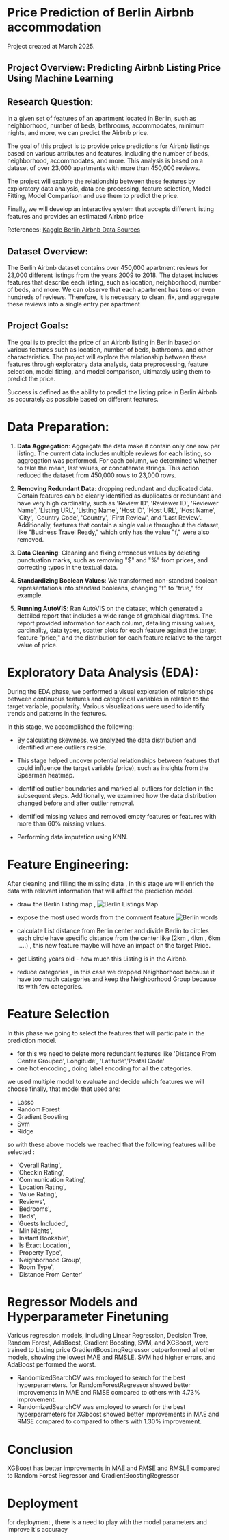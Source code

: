 # Price Prediction of Berlin Airbnb accommodation

Project created at March 2025.

## Project Overview: Predicting Airbnb Listing Price Using Machine Learning


## Research Question:
In a given set of features of an apartment located in Berlin, such as neighborhood, number of beds, bathrooms, accommodates, minimum nights, and more, we can predict the Airbnb price.

The goal of this project is to provide price predictions for Airbnb listings based on various attributes and features, including the number of beds, neighborhood, accommodates, and more. This analysis is based on a dataset of over 23,000 apartments with more than 450,000 reviews.

The project will explore the relationship between these features by exploratory data analysis, data pre-processing, feature selection, Model Fitting, Model Comparison and use them to predict the price.

Finally, we will develop an interactive system that accepts different listing features and provides an estimated Airbnb price

References: 
[Kaggle Berlin Airbnb Data Sources](https://www.kaggle.com/datasets/thedevastator/berlin-airbnb-ratings-how-hosts-measure-up) 

## Dataset Overview:
The Berlin Airbnb dataset contains over 450,000 apartment reviews for 23,000 different listings from the years 2009 to 2018.
The dataset includes features that describe each listing, such as location, neighborhood, number of beds, and more. We can observe that each apartment has tens or even hundreds of reviews. Therefore, it is necessary to clean, fix, and aggregate these reviews into a single entry per apartment

## Project Goals:

The goal is to predict the price of an Airbnb listing in Berlin based on various features such as location, number of beds, bathrooms, and other characteristics. The project will explore the relationship between these features through exploratory data analysis, data preprocessing, feature selection, model fitting, and model comparison, ultimately using them to predict the price.

Success is defined as the ability to predict the listing price in Berlin Airbnb as accurately as possible based on different features.


# Data Preparation:

1.    **Data Aggregation**:  Aggregate the data make it contain only one row per listing. The current data includes multiple reviews for each listing, so aggregation was performed. For each column, we determined whether to take the mean, last values, or concatenate strings. This action reduced the dataset from 450,000 rows to 23,000 rows.
    
2.  **Removing Redundant Data**: dropping redundant and duplicated data. Certain features can be clearly identified as duplicates or redundant and have very high cardinality, such as 'Review ID', 'Reviewer ID', 'Reviewer Name', 'Listing URL', 'Listing Name', 'Host ID', 'Host URL', 'Host Name', 'City', 'Country Code', 'Country', 'First Review', and 'Last Review'. Additionally, features that contain a single value throughout the dataset, like "Business Travel Ready," which only has the value "f," were also removed.
    
3.  **Data Cleaning**:  Cleaning and fixing erroneous values by deleting punctuation marks, such as removing "$" and "%" from prices, and correcting typos in the textual data.
    
4.  **Standardizing Boolean Values**: We transformed non-standard boolean representations into standard booleans, changing "t" to "true," for example.
    
5.  **Running AutoVIS**: Ran AutoVIS on the dataset, which generated a detailed report that includes a wide range of graphical diagrams. The report provided information for each column, detailing missing values, cardinality, data types, scatter plots for each feature against the target feature "price," and the distribution for each feature relative to the target value of price.


# Exploratory Data Analysis (EDA):


During the EDA phase, we performed a visual exploration of relationships between continuous features and categorical variables in relation to the target variable, popularity. Various visualizations were used to identify trends and patterns in the features.

In this stage, we accomplished the following:

-   By calculating skewness, we analyzed the data distribution and identified where outliers reside.
    
-   This stage helped uncover potential relationships between features that could influence the target variable (price), such as insights from the Spearman heatmap.
    
-   Identified outlier boundaries and marked all outliers for deletion in the subsequent steps. Additionally, we examined how the data distribution changed before and after outlier removal.
    
-   Identified missing values and removed empty features or features with more than 60% missing values.
    
-   Performing data imputation using KNN.

# Feature Engineering:
After cleaning and filling the missing data , in this stage we will enrich the data with relevant information that will affect the prediction model.

- draw the Berlin listing map  , 
![Berlin Listings Map](https://github.com/rafatb/Berlin_Airbnb_Price_Prediction/blob/main/files/berlin-maps.png)

- expose the most used words from the comment feature 
![Berlin words](https://github.com/rafatb/Berlin_Airbnb_Price_Prediction/blob/main/files/berlin-words.png)

- calculate List distance from Berlin center and divide Berlin to circles each circle have specific distance from the center like (2km , 4km , 6km .....) , this new feature maybe will have an impact on the target Price.
- get Listing years old - how much this Listing is in the Airbnb.
- reduce categories , in this case we dropped Neighborhood because it have too much categories and keep the  Neighborhood Group because its with few categories.   


# Feature Selection
In this phase we going to select the features that will participate in the prediction model.
- for this we need to delete more redundant features  like 'Distance From Center Grouped','Longitude', 'Latitude','Postal Code'
- one hot encoding , doing label encoding for all the categories.

we used multiple model to evaluate and decide which features we will choose finally, that model that used are:
- Lasso
- Random Forest 
- Gradient Boosting
- Svm
- Ridge

so  with these above models we reached that the following features will be selected :
- 'Overall Rating',
-  'Checkin Rating',
-  'Communication Rating',
-  'Location Rating',
-  'Value Rating',
-  'Reviews',
-  'Bedrooms',
-  'Beds',
-  'Guests Included',
-  'Min Nights',
-  'Instant Bookable',
-  'Is Exact Location',
-  'Property Type',
-  'Neighborhood Group',
-  'Room Type',
-  'Distance From Center'

# **Regressor Models and Hyperparameter Finetuning**

Various regression models, including Linear Regression, Decision Tree, Random Forest, AdaBoost, Gradient Boosting, SVM, and XGBoost, were trained to Listing price GradientBoostingRegressor outperformed all other models, showing the lowest MAE and RMSLE. SVM had higher errors, and AdaBoost performed the worst. 
- RandomizedSearchCV was employed to search for the best hyperparameters. for RandomForestRegressor  showed better improvements in MAE and RMSE compared  to others  with 4.73% improvement.
- RandomizedSearchCV was employed to search for the best hyperparameters for XGboost  showed better improvements in MAE and RMSE compared to compared to others  with 1.30% improvement.

# Conclusion
XGBoost has better improvements in MAE and RMSE and RMSLE compared to Random Forest Regressor and GradientBoostingRegressor

# Deployment 
for deployment , there is a need to play with the model parameters and improve it's accuracy 

